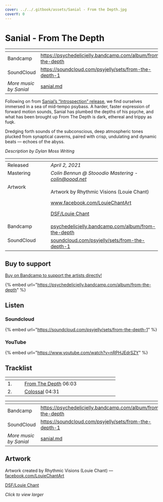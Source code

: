 ```yaml
---
cover: ../../.gitbook/assets/Sanial - From the Depth.jpg
coverY: 0
---
```


# Sanial - From The Depth

<table data-view="cards"><thead><tr><th></th><th data-hidden data-card-target data-type="content-ref"></th></tr></thead><tbody><tr><td>Bandcamp</td><td><a href="https://psychedelicjelly.bandcamp.com/album/from-the-depth">https://psychedelicjelly.bandcamp.com/album/from-the-depth</a></td></tr><tr><td>SoundCloud</td><td><a href="https://soundcloud.com/psyjelly/sets/from-the-depth-1">https://soundcloud.com/psyjelly/sets/from-the-depth-1</a></td></tr><tr><td><em>More music by Sanial</em></td><td><a href="../../artists/musicians/sanial.md">sanial.md</a></td></tr></tbody></table>

Following on from [Sanial’s “Introspection” release](sanial-introspection.md), we find ourselves immersed in a sea of mid-tempo psybass. A harder, faster expression of forward motion sounds, Sanial has plumbed the depths of his psyche, and what has been brought up From The Depth is dark, ethereal and trippy as fuqk.

Dredging forth sounds of the subconscious, deep atmospheric tones plucked from synaptical caverns, paired with crisp, undulating and dynamic beats — echoes of the abyss.

_Description by Dylan Moss Writing_

<table data-header-hidden><thead><tr><th width="128" valign="top"></th><th></th></tr></thead><tbody><tr><td valign="top">Released</td><td><em>April 2, 2021</em></td></tr><tr><td valign="top">Mastering</td><td><em>Colin Bennun @ Stooodio Mastering -</em> <a href="mailto:colin@oood.net"><em>colin@oood.net</em></a> </td></tr><tr><td valign="top">Artwork</td><td><p>Artwork by Rhythmic Visions (Louie Chant) </p><p><a href="https://www.facebook.com/LouieChantArt">www.facebook.com/LouieChantArt</a> </p><p><a href="../../artists/graphic/rhythmic-visions-louie-chant.md">DSF/Louie Chant</a> </p></td></tr><tr><td valign="top">Bandcamp</td><td><a href="https://psychedelicjelly.bandcamp.com/album/from-the-depth">psychedelicjelly.bandcamp.com/album/from-the-depth</a></td></tr><tr><td valign="top">SoundCloud</td><td><a href="https://soundcloud.com/psyjelly/sets/from-the-depth-1">soundcloud.com/psyjelly/sets/from-the-depth-1</a></td></tr></tbody></table>

## Buy to support

[Buy on Bandcamp to support the artists directly!](https://psychedelicjelly.bandcamp.com/album/from-the-depth)&#x20;

{% embed url="https://psychedelicjelly.bandcamp.com/album/from-the-depth" %}

## Listen

### Soundcloud

{% embed url="https://soundcloud.com/psyjelly/sets/from-the-depth-1" %}

### YouTube

{% embed url="https://www.youtube.com/watch?v=nRPHJEdrSZY" %}

## Tracklist

<table data-header-hidden><thead><tr><th width="40"></th><th width="196"></th><th width="80"></th></tr></thead><tbody><tr><td>1.</td><td><a href="https://psychedelicjelly.bandcamp.com/track/from-the-depth">From The Depth</a> 06:03</td><td></td></tr><tr><td>2.</td><td><a href="https://psychedelicjelly.bandcamp.com/track/colossal">Colossal</a> 04:31</td><td></td></tr></tbody></table>

<table data-view="cards"><thead><tr><th></th><th data-hidden data-card-target data-type="content-ref"></th></tr></thead><tbody><tr><td>Bandcamp</td><td><a href="https://psychedelicjelly.bandcamp.com/album/from-the-depth">https://psychedelicjelly.bandcamp.com/album/from-the-depth</a></td></tr><tr><td>SoundCloud</td><td><a href="https://soundcloud.com/psyjelly/sets/from-the-depth-1">https://soundcloud.com/psyjelly/sets/from-the-depth-1</a></td></tr><tr><td><em>More music by Sanial</em></td><td><a href="../../artists/musicians/sanial.md">sanial.md</a></td></tr></tbody></table>

## Artwork

Artwork created by Rhythmic Visions (Louie Chant) — [facebook.com/LouieChantArt](https://www.facebook.com/LouieChantArt)&#x20;

[DSF/Louie Chant](../../artists/graphic/rhythmic-visions-louie-chant.md)&#x20;

_Click to view larger_

<figure><img src="../../.gitbook/assets/Sanial - From the Depth.jpg" alt=""><figcaption></figcaption></figure>

